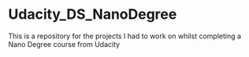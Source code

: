 # Udacity_DS_NanoDegree
This is a repository for the projects I had to work on whilst completing a Nano Degree course from Udacity
